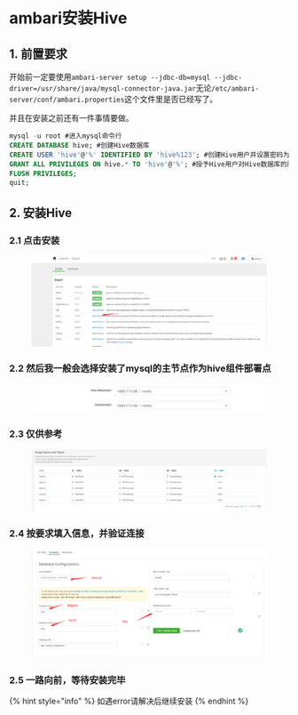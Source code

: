 # ambari安装Hive

## 1. 前置要求

开始前一定要使用`ambari-server setup --jdbc-db=mysql --jdbc-driver=/usr/share/java/mysql-connector-java.jar`无论`/etc/ambari-server/conf/ambari.properties`这个文件里是否已经写了。

并且在安装之前还有一件事情要做。

```sql
mysql -u root #进入mysql命令行
CREATE DATABASE hive; #创建Hive数据库
CREATE USER 'hive'@'%' IDENTIFIED BY 'hive%123'; #创建Hive用户并设置密码为hive
GRANT ALL PRIVILEGES ON hive.* TO 'hive'@'%'; #授予Hive用户对Hive数据库的所有权限
FLUSH PRIVILEGES;
quit;
```

## 2. 安装Hive

### 2.1 点击安装

<figure><img src="../../../.gitbook/assets/KG9L]YIK2@))($@@)]9YLLY.png" alt=""><figcaption></figcaption></figure>

### 2.2 然后我一般会选择安装了mysql的主节点作为hive组件部署点

<figure><img src="../../../.gitbook/assets/J)$FY)V{&#x60;%T68D{4Q4)VD8K.png" alt=""><figcaption></figcaption></figure>

### 2.3 仅供参考

<figure><img src="../../../.gitbook/assets/%MAA2TV~T60B)QOA2R~H)L9.png" alt=""><figcaption></figcaption></figure>

### 2.4 按要求填入信息，并验证连接

<figure><img src="../../../.gitbook/assets/5[6@E)ZOLC3656GOBJC[SMC.png" alt=""><figcaption></figcaption></figure>

### 2.5 一路向前，等待安装完毕

{% hint style="info" %}
如遇error请解决后继续安装
{% endhint %}
